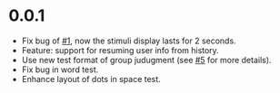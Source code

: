 # 0.0.1

* Fix bug of [#1](https://github.com/psychelzh/two-back-tests/issues/1), now the stimuli display lasts for 2 seconds.
* Feature: support for resuming user info from history.
* Use new test format of group judugment (see [#5](https://github.com/psychelzh/two-back-tests/issues/5) for more details).
* Fix bug in word test.
* Enhance layout of dots in space test.
